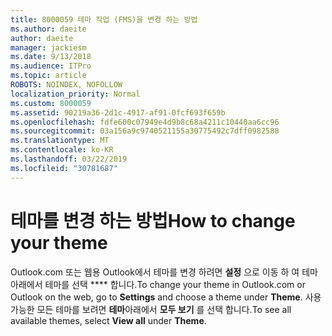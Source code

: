 ```yaml
---
title: 8000059 테마 작업 (FMS)을 변경 하는 방법
ms.author: daeite
author: daeite
manager: jackiesm
ms.date: 9/13/2018
ms.audience: ITPro
ms.topic: article
ROBOTS: NOINDEX, NOFOLLOW
localization_priority: Normal
ms.custom: 8000059
ms.assetid: 90219a36-2d1c-4917-af91-0fcf693f659b
ms.openlocfilehash: fdfe600c07949e4d9b8c68a4211c10440aa6cc96
ms.sourcegitcommit: 03a156a9c9740521155a30775492c7dff0982588
ms.translationtype: MT
ms.contentlocale: ko-KR
ms.lasthandoff: 03/22/2019
ms.locfileid: "30781687"
---
```

# <a name="how-to-change-your-theme"></a><span data-ttu-id="a516a-102">테마를 변경 하는 방법</span><span class="sxs-lookup"><span data-stu-id="a516a-102">How to change your theme</span></span>

<span data-ttu-id="a516a-103">Outlook.com 또는 웹용 Outlook에서 테마를 변경 하려면 **설정** 으로 이동 하 여 테마 아래에서 테마를 선택 \*\*\*\* 합니다.</span><span class="sxs-lookup"><span data-stu-id="a516a-103">To change your theme in Outlook.com or Outlook on the web, go to **Settings** and choose a theme under **Theme**.</span></span> <span data-ttu-id="a516a-104">사용 가능한 모든 테마를 보려면 **테마**아래에서 **모두 보기** 를 선택 합니다.</span><span class="sxs-lookup"><span data-stu-id="a516a-104">To see all available themes, select **View all** under **Theme**.</span></span> 
  

